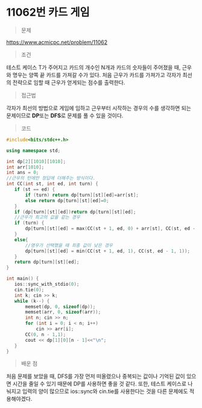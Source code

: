 # 11062번 카드 게임

> 문제

https://www.acmicpc.net/problem/11062

> 조건

테스트 케이스 T가 주어지고 카드의 개수인 N개과 카드의 숫자들이 주어졌을 때, 근우와 명우는 양쪽 끝 카드를 가져갈 수가 있다. 처음 근우가 카드를 가져가고 각자가 최선의 전략으로 임할 때 근우가 얻게되는 점수를 출력한다.

> 접근법

각자가 최선의 방법으로 게임에 임하고 근우부터 시작하는 경우의 수를 생각하면 되는 문제이므로 **DP**또는 **DFS**로 문제를 풀 수 있을 것이다.

> 코드

 ``` c++
#include<bits/stdc++.h>

using namespace std;

int dp[2][1010][1010];
int arr[1010];
int ans = 0;
//근우의 턴에만 정답에 더해주는 방식이다.
int CC(int st, int ed, int turn) {
	if (st == ed) {
		if (turn) return dp[turn][st][ed]=arr[st];
		else return dp[turn][st][ed]=0;
	}
	if (dp[turn][st][ed])return dp[turn][st][ed];
	//근우가 최고의 값을 같는 경우
	if (turn) {
		dp[turn][st][ed] = max(CC(st + 1, ed, 0) + arr[st], CC(st, ed - 1, 0) + arr[ed]);
	}
	else{
        //명우가 선택했을 때 최종 값이 낮은 경우
		dp[turn][st][ed] = min(CC(st + 1, ed, 1), CC(st, ed - 1, 1));
	}
	return dp[turn][st][ed];
}

int main() {
	ios::sync_with_stdio(0);
	cin.tie(0);
	int k; cin >> k;
	while (k--) {
		memset(dp, 0, sizeof(dp));
		memset(arr, 0, sizeof(arr));
		int n; cin >> n;
		for (int i = 0; i < n; i++)
			cin >> arr[i];
		CC(0, n - 1,1);
		cout << dp[1][0][n - 1]<<"\n";
	}
}
```

> 배운 점

처음 문제를 보았을 때, DFS를 가장 먼저 떠올렸으나 중복되는 값이나 기억된 값이 있으면 시간을 줄일 수 있기 때문에 DP를 사용하면 좋을 것 같다. 또한, 테스트 케이스로 나눠지고 입력의 양이 많으므로 ios::sync와 cin.tie를 사용한다는 것을 다른 문제에도 적용해야겠다.
